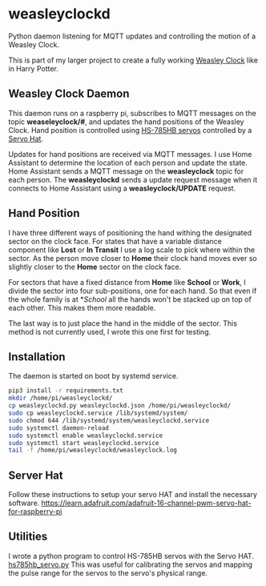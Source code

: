 # weasleyclockd

Python daemon listening for MQTT updates and controlling the motion of a Weasley Clock.

This is part of my larger project to create a fully working [Weasley
Clock](https://github.com/randomstring/WeasleyClock) like in Harry Potter.

## Weasley Clock Daemon

This daemon runs on a raspberry pi, subscribes to MQTT messages on the
topic **weaseleyclock/#**, and updates the hand positions of the
Weasley Clock. Hand position is controlled using [HS-785HB
servos](https://www.servocity.com/hs-785hb-servo) controlled by a
[Servo Hat](https://www.adafruit.com/product/2327).

Updates for hand positions are received via MQTT messages. I use Home
Assistant to determine the location of each person and update the
state. Home Assistant sends a MQTT message on the **weasleyclock**
topic for each person. The **weasleyclockd** sends a update request
message when it connects to Home Assistant using a
**weasleyclock/UPDATE** request.

## Hand Position

I have three different ways of positioning the hand withing the
designated sector on the clock face. For states that have a variable
distance component like **Lost** or **In Transit** I use a log scale
to pick where within the sector. As the person move closer to **Home**
their clock hand moves ever so slightly closer to the **Home** sector
on the clock face.

For sectors that have a fixed distance from **Home** like **School**
or **Work**, I divide the sector into four sub-positions, one for each
hand. So that even if the whole family is at **School* all the hands
won't be stacked up on top of each other. This makes them more
readable.

The last way is to just place the hand in the middle of the
sector. This method is not currently used, I wrote this one first for
testing.

## Installation

The daemon is started on boot by systemd service.

```bash
pip3 install -r requirements.txt
mkdir /home/pi/weasleyclockd/
cp weasleyclockd.py weasleyclockd.json /home/pi/weasleyclockd/
sudo cp weasleyclockd.service /lib/systemd/system/
sudo chmod 644 /lib/systemd/system/weasleyclockd.service
sudo systemctl daemon-reload
sudo systemctl enable weasleyclockd.service
sudo systemctl start weasleyclockd.service
tail -f /home/pi/weasleyclockd/weasleyclock.log
```

## Server Hat

Follow these instructions to setup your servo HAT and install the
necessary
software. https://learn.adafruit.com/adafruit-16-channel-pwm-servo-hat-for-raspberry-pi

## Utilities

I wrote a python program to control HS-785HB servos with the Servo
HAT. [hs785hb_servo.py](https://github.com/randomstring/weasleyclockd/blob/master/hs785hb_servo.py) This
was useful for calibrating the servos and mapping the pulse range for
the servos to the servo's physical range.
